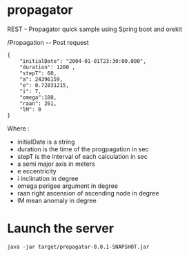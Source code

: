 # propagator
REST - Propagator quick sample using Spring boot and orekit

/Propagation -- Post request
```
{
    "initialDate": "2004-01-01T23:30:00.000",
    "duration": 1200 ,
    "stepT": 60,
    "a": 24396159,
    "e": 0.72831215,
    "i": 7,
    "omega":180,
    "raan": 261,
    "lM": 0
}
```
Where :
- initialDate is a string
- duration is the time of the progpagation in sec
- stepT is the interval of each calculation in sec
- a semi major axis in meters
- e eccentricity
- i inclination in degree
- omega perigee argument in degree
- raan right ascension of ascending node in degree
- lM mean anomaly in degree

# Launch the server

```
java -jar target/propagator-0.0.1-SNAPSHOT.jar
```
